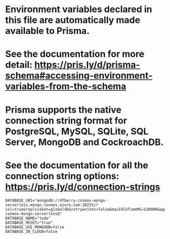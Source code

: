 # Environment variables declared in this file are automatically made available to Prisma.
# See the documentation for more detail: https://pris.ly/d/prisma-schema#accessing-environment-variables-from-the-schema

# Prisma supports the native connection string format for PostgreSQL, MySQL, SQLite, SQL Server, MongoDB and CockroachDB.
# See the documentation for all the connection string options: https://pris.ly/d/connection-strings

```
DATABASE_URI="mongodb://dfberry-cosmos-mongo-serverless.mongo.cosmos.azure.com:10255/?ssl=true&replicaSet=globaldb&retrywrites=false&maxIdleTimeMS=120000&appName=@dfberry-cosmos-mongo-serverless@"
DATABASE_NAME="todo"
DATABASE_RESET="true"
DATABASE_USE_MONGODB=false
DATABASE_IN_CLOUD=false
```